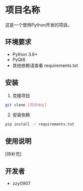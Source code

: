 # 项目名称

这是一个使用Python开发的项目。

## 环境要求
- Python 3.8+
- PyQt6
- 其他依赖请查看 requirements.txt

## 安装
1. 克隆项目
```bash
git clone [项目地址]
```

2. 安装依赖
```bash
pip install -r requirements.txt
```

## 使用说明
[待补充]

## 开发者
- zzy0907 